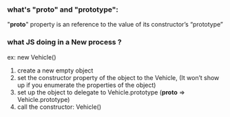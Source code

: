 ### what's "__proto__" and "prototype":
  "__proto__" property is an reference to the value of its constructor’s “prototype” 

### what JS doing in a New process ?
  ex: new Vehicle()
  1. create a new empty object
  2. set the constructor property of the object to the Vehicle, (It won’t show up if you enumerate the properties of the object)
  3. set up the object to delegate to Vehicle.prototype (__proto__ => Vehicle.prototype)
  4. call the constructor: Vehicle()
  
  
